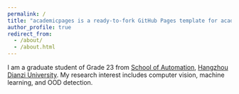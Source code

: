 ```yaml
---
permalink: /
title: "academicpages is a ready-to-fork GitHub Pages template for academic personal websites"
author_profile: true
redirect_from: 
  - /about/
  - /about.html
---
```


I am a graduate student of Grade 23 from [School of Automation](https://auto.hdu.edu.cn/main.htm), [Hangzhou Dianzi University](https://www.hdu.edu.cn/main.htm). My research interest includes computer vision, machine learning, and OOD detection.

